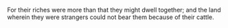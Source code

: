 For their riches were more than that they might dwell together; and the land wherein they were strangers could not bear them because of their cattle.
